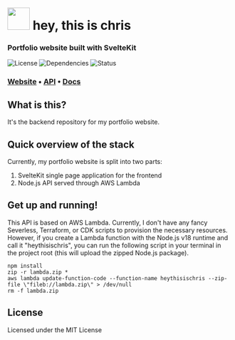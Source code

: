 # <img src="https://heythisischris.com/favicon.png" style="width:50px;margin-bottom:-10px;" /> hey, this is chris
### Portfolio website built with SvelteKit
![License](https://img.shields.io/github/license/heythisischris/heythisischris-api)
![Dependencies](https://img.shields.io/librariesio/github/heythisischris/heythisischris-api)
![Status](https://img.shields.io/website?label=Status&url=https%3A%2F%2Fapi.heythisischris.com)  
### [Website](https://heythisischris.com) • [API](https://api.heythisischris.com) • [Docs](https://docs.heythisischris.com)

## What is this?
It's the backend repository for my portfolio website.

## Quick overview of the stack
Currently, my portfolio website is split into two parts:
1. SvelteKit single page application for the frontend
2. Node.js API served through AWS Lambda

## Get up and running!
This API is based on AWS Lambda. Currently, I don't have any fancy Severless, Terraform, or CDK scripts to provision the necessary resources. However, if you create a Lambda function with the Node.js v18 runtime and call it "heythisischris", you can run the following script in your terminal in the project root (this will upload the zipped Node.js package).
```
npm install
zip -r lambda.zip *
aws lambda update-function-code --function-name heythisischris --zip-file \"fileb://lambda.zip\" > /dev/null
rm -f lambda.zip
```

## License
Licensed under the MIT License
